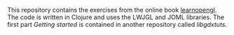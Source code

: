 This repository contains the exercises from the online book [learnopengl](https://learnopengl.com). The code is written in Clojure and uses the LWJGL and JOML libraries.
The first part _Getting started_ is contained in another repository called _libgdxtuts_.
